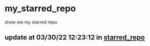 # my_starred_repo
show me my starred repo

update at 03/30/22 12:23:12 in [starred_repo](./index.html)
---

